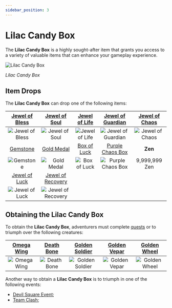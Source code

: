```yaml
---
sidebar_position: 3
---
```


# Lilac Candy Box

The **Lilac Candy Box** is a highly sought-after item that grants you access to a variety of valuable items that can enhance your gameplay experience.

![Lilac Candy Box](/img/items/item-bags/lilac-candy-box.png)

_Lilac Candy Box_

## Item Drops

The **Lilac Candy Box** can drop one of the following items:

| [Jewel of Bless](/items/jewels/regular-jewels/jewel-of-bless) |    [Jewel of Soul](/items/jewels/regular-jewels/jewel-of-soul)     | [Jewel of Life](/items/jewels/regular-jewels/jewel-of-life) | [Jewel of Guardian](/items/jewels/regular-jewels/jewel-of-guardian) | [Jewel of Chaos](/items/jewels/regular-jewels/jewel-of-chaos) |
| :-----------------------------------------------------------: | :----------------------------------------------------------------: | :---------------------------------------------------------: | :-----------------------------------------------------------------: | :-----------------------------------------------------------: |
|        ![Jewel of Bless](/img/items/jewels/bless.png)         |            ![Jewel of Soul](/img/items/jewels/soul.png)            |        ![Jewel of Life](/img/items/jewels/life.png)         |        ![Jewel of Guardian](/img/items/jewels/guardian.png)         |        ![Jewel of Chaos](/img/items/jewels/chaos.png)         |
|       [Gemstone](/items/jewels/regular-jewels/gemstone)       |         [Gold Medal](/items/item-bags/non-exc/gold-medal)          |      [Box of Luck](/items/item-bags/misc/box-of-luck)       |     [Purple Chaos Box](/items/item-bags/misc/purple-chaos-box)      |                            **Zen**                            |
|          ![Gemstone](/img/items/jewels/gemstone.png)          |         ![Gold Medal](/img/items/item-bags/gold-medal.png)         |    ![Box of Luck](/img/items/item-bags/box-of-luck.png)     |   ![Purple Chaos Box](/img/items/item-bags/purple-chaos-box.png)    |                         9,999,999 Zen                         |
|  [Jewel of Luck](/items/jewels/superb-jewels/jewel-of-luck)   | [Jewel of Recovery](/items/jewels/superb-jewels/jewel-of-recovery) |
|     ![Jewel of Luck](/img/items/jewels/custom-green.png)      |     ![Jewel of Recovery](/img/items/jewels/custom-purple.png)      |

## Obtaining the Lilac Candy Box

To obtain the **Lilac Candy Box**, adventurers must complete [quests](/gameplay-systems/quest-system) or to triumph over the following creatures:

|     [Omega Wing](/special-monsters/others/omega-wing)      |     [Death Bone](/special-monsters/invasions/death-king)      | [Golden Soldier](/special-monsters/invasions/golden-dragon) | [Golden Vepar](/special-monsters/invasions/golden-dragon) |   [Golden Wheel](/special-monsters/invasions/golden-dragon)    |
| :--------------------------------------------------------: | :-----------------------------------------------------------: | :---------------------------------------------------------: | :-------------------------------------------------------: | :------------------------------------------------------------: |
| ![Omega Wing](/img/monsters/special/others/omega-wing.jpg) | ![Death Bone](/img/monsters/special/invasions/death-bone.jpg) | ![Golden Soldier](/img/monsters/special/golden/soldier.jpg) |  ![Golden Vepar](/img/monsters/special/golden/vepar.jpg)  | ![Golden Wheel](/img/monsters/special/golden/golden-wheel.jpg) |

Another way to obtain a **Lilac Candy Box** is to triumph in one of the following events:

- [Devil Square Event](/events/devil-square);
- [Team Clash](/events/combat-events/team-clash);
